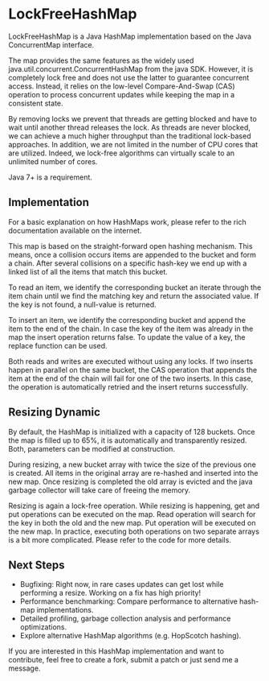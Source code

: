 LockFreeHashMap
===============

LockFreeHashMap is a Java HashMap implementation based on the Java ConcurrentMap interface.

The map provides the same features as the widely used java.util.concurrent.ConcurrentHashMap
from the java SDK. However, it is completely lock free and does not use the latter to guarantee 
concurrent access. Instead, it relies on the low-level Compare-And-Swap (CAS) operation to 
process concurrent updates while keeping the map in a consistent state. 

By removing locks we prevent that threads are getting blocked and have to wait until another 
thread releases the lock. As threads are never blocked, we can achieve a much higher throughput 
than the traditional lock-based approaches. In addition, we are not limited in the number of CPU 
cores that are utilized. Indeed, we lock-free algorithms can virtually scale to an unlimited number
of cores.

Java 7+ is a requirement.
    

Implementation
--------------

For a basic explanation on how HashMaps work, please refer to the rich documentation available
on the internet. 

This map is based on the straight-forward open hashing mechanism. This means, once a collision 
occurs items are appended to the bucket and form a chain. After several collisions on a specific 
hash-key we end up with a linked list of all the items that match this bucket.

To read an item, we identify the corresponding bucket an iterate through the item chain until we 
find the matching key and return the associated value. If the key is not found, a null-value is 
returned.

To insert an item, we identify the corresponding bucket and append the item to the end of the 
chain. In case the key of the item was already in the map the insert operation returns false.
To update the value of a key, the replace function can be used.     

Both reads and writes are executed without using any locks. If two inserts happen in parallel on 
the same bucket, the CAS operation that appends the item at the end of the chain will fail for one 
of the two inserts. In this case, the operation is automatically retried and the insert returns 
successfully. 


Resizing Dynamic
----------------

By default, the HashMap is initialized with a capacity of 128 buckets. Once the map is 
filled up to 65%, it is automatically and transparently resized. Both, parameters can
be modified at construction. 

During resizing, a new bucket array with twice the size of the previous one is created. 
All items in the original array are re-hashed and inserted into the new map. Once
resizing is completed the old array is evicted and the java garbage collector will take care 
of freeing the memory. 

Resizing is again a lock-free operation. While resizing is happening, get and put operations
can be executed on the map. Read operation will search for the key in both the old and 
the new map. Put operation will be executed on the new map. In practice, executing both 
operations on two separate arrays is a bit more complicated. Please refer to the code for more 
details.


Next Steps
----------

* Bugfixing: Right now, in rare cases updates can get lost while performing a resize. Working on a fix has high priority!  
* Performance benchmarking: Compare performance to alternative hash-map implementations.
* Detailed profiling, garbage collection analysis and performance optimizations.
* Explore alternative HashMap algorithms (e.g. HopScotch hashing).


If you are interested in this HashMap implementation and want to contribute, feel free to 
create a fork, submit a patch or just send me a message.  